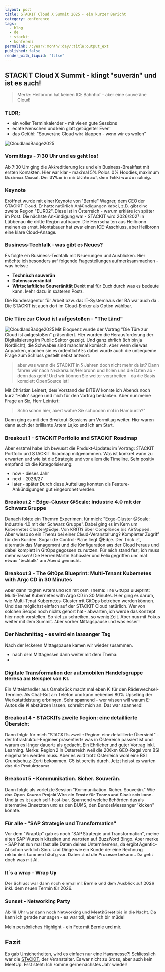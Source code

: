 ```yaml
---
layout: post
title: STACKIT Cloud X Summit 2025 - ein kurzer Bericht
category: conference
tags:
  - blog
  - de
  - stackit
  - konferenz
permalink: /:year/:month/:day/:title:output_ext
published: false
render_with_liquid: "false"
---
```


## STACKIT Cloud X Summit - klingt "suverän" und ist es auch!

> Merke: Heilbronn hat keinen ICE Bahnhof - aber eine souveräne Cloud!
### TLDR;
- ein voller Terminkalender -  mit vielen gute Sessions
- echte Menschen und kein glatt gebügelter Event
- das Gefühl: "Souveräne Cloud wird klappen - wenn wir es wollen"

![CloudlandBadge2025](assets/images/cloudx-logo.jpg)
### Vormittags - 7:30 Uhr und es geht los!
Ab 7:30 Uhr ging die Akkreditierung los und ein Business-Breakfast mit ersten Kontakten. Hier war klar - maximal 5% Polos, 0% Hoodies, maximum Business Casual. Der BWLer in mir blühte auf, dem Tekki wurde mulmig.
### Keynote
Eröffnet wurde mit einer Keynote von "Bernie" Wagner, dem CEO der STACKIT Cloud. Er hatte natürlich Ankündigungen dabei, z.B. gibt eine zweite Region "EUR02". Diese ist in Österreich - warum erkläre ich später im Post. Die nächste Ankündigung war - STACKIT wird 2026/2027 in Lübbenau die dritte Region aufbauen. Die Herrschaften aus Heilbronn meinen es ernst. Montabauer hat zwar einen ICE-Anschluss, aber Heilbronn eine klare Cloud-Ansage.
### Business-Techtalk - was gibt es Neues?
Es folgte ein Business-Techtalk mit Neuerungen und Ausblicken. Hier möchte ich besonders auf folgende Fragestellungen aufmerksam machen - was heisst:
- **Technisch souverän**
- **Datensouveränität**
- **Wirtschaftliche Souveränität**
Denkt mal für Euch durch was es bedeute kann. Mehr dazu in späteren Posts.

Die Bundesagentur für Arbeit bzw. das IT-Systemhaus der BA war auch da . Die STACKIT ist auch dort im Cloud-Broker als Option wählbar.

### Die Türe zur Cloud ist aufgestoßen - "The Länd"
![CloudlandBadge2025](assets/images/the-land.jpg)
Mit Eloquenz wurde der Vortrag "Die Türe zur Cloud ist aufgestoßen" präsentiert. Hier wurden die Herausforderung der Digitalisierung im Public Sektor gezeigt. Und ganz ehrlich (ich bin ja Nordlicht), die Schwaben sind manchmal komisch. Aber wenn die was Anpacken, machen sie es ordentlich! Es dabei wurde auch die unbequeme Frage zum Schluss gestellt nebst antwort:
> aber was wenn die STACKIT in 5 Jahren doch nicht mehr da ist? Dann fahren wir nach Neckarsulm/Heilbronn und holen uns die Daten ab - denn das geht! Und wir können Sie weiter verarbeiten - da die Basis komplett OpenSource ist!

Mit Christian Leinert, dem Vorstand der BITBW konnte ich Abends noch kurz "Hallo" sagen und mich für den Vortrag bedanken.  Aber nun meine Frage an Sie, Herr Leintert: 
> Scho schön hier, abert wahre Sie schooohn mol in Hamburch?" 

Dann ging es mit den Breakout-Sessions am Vormittag weiter. Hier waren dann auch der brilliante Artem Lajko und ich am Start.
### Breakout 1 - STACKIT Portfolio und STACKIT Roadmap
Aber erstmal habe ich bewusst die Produkt-Updates im Vortrag: STACKIT Portfolio und STACKIT Roadmap mitgenommen. Was ist konkret wann zu erwarten und wie ist die Strategie und vor allem die Timeline. Sehr positiv empfand ich die Kategorisierung:
- now - dieses Jahr 
- next - 2026/27
- later - später
Durch diese Aufteilung konnten die Feature-Ankündigungen gut eingeordnet werden.

### Breakout 2 - Edge-Cluster @Scale: Industrie 4.0 mit der Schwarz Gruppe
Danach folgte ein Themen Experiment für mich: "Edge-Cluster @Scale: Industrie 4.0 mit der Schwarz Gruppe". Dabei ging es im Kern um Kubernetes Cluster@Edge. Von KRITIS über Compliance bis AirGapped. Aber wieso so ein Thema bei einer Cloud-Veranstaltung? Kompletter Zugriff für den Kunden. Sogar die Control-Plane liegt @Edge. Der Trick ist, alternativ das Management und die Konfiguration aus der Cloud heraus und dabei komplett in GitOps gegossen zu nutzen. Für mich stand fest, ich muss mehr wissen! Die Herren Martin Schüssler und Felix gegriffen und mal etwas "techtalk" am Abend gemacht.

### Breakout 3 - The GitOps Blueprint: Multi-Tenant Kubernetes with Argo CD in 30 Minutes
Aber dann folgten Artem und ich mit dem Thema: The GitOps Blueprint: Multi-Tenant Kubernetes with Argo CD in 30 Minutes. Hier ging es darum, wie Multi-Tenat Kubernetes-Cluster mit GitOps betrieben werden können. Und das möglichst einfach auf der STACKIT Cloud natürlich. Wer von solchen Setups noch nichts gehört hat - abwarten, ich werde das Konzept hier noch vorstellen. So viel zu schreiben, so wenig Zeit. Aber nun mit Fokus weiter mit dem Summit. Aber vorher Mittagspause und was essen!
### Der Nachmittag - es wird ein laaaanger Tag
Nach der leckeren Mittagspause kamen wir wieder zusammen. 
    
- nach dem Mittagessen dann weiter mit dem Thema: 
- 
###  Digitale Transformation der automobilen Handelsgruppe Beresa am Beispiel von KI.
Ein Mittelständler aus Osnabrück macht mal eben KI für den Räderwechsel-Termine. Als Chat-Bot am Telefon und kann nebenbei 80% Upselling der Werkstattleistung erbringen. Sehr spannend - wer wissen will warum E-Autos die KI abstürzen lassen, schreibt mich an. Das war spannend!
    
### Breakout 4 - STACKITs zweite Region: eine detaillierte Übersicht
Dann folgte für mich "STACKITs zweite Region: eine detaillierte Übersicht" - der Infrastruktur-Engineer präsentierte was in Österreich passiert ist und warum es länger dauerte als gedacht. Ein Ehrlicher und guter Vortrag inkl. Learning. Merke: Region 2 in Österreich weil die 200km GEO-Regel vom BSI eingehalten werden muss. Aber es wird trotz Österreich wohl eine BSI Grundschutz-Zerti bekommen. C5 ist bereits durch. Jetzt heisst es warten das die Produktteams 
    
### Breakout 5 - Kommunikation. Sicher. Souverän.
Dann folgte als vorletzte Session "Kommunikation. Sicher. Souverän." Wie das Open-Source Projekt Wire ein Ersatz für Teams und Slack sein kann. Und ja es ist auch self-host-bar. Spannend welche Behörden das als alternative Einsetzten und es den BUMS, den BundesMessanger "kicken" könnte.
    
### Für alle - "SAP Strategie und Transformation"
Vor dem "WrapUp" gab es noch "SAP Strategie und Transformation", meine alten SAP-Wurzeln kitzelten und warteten auf BuzzWord Bingo. Aber merke - SAP hat nun mal fast alle Daten deines Unternhemens, da ergibt Agentic-AI schon wirklich Sinn. Und Dinge wie ein Kunde der eine Rechnung reklamiert kommen häufig vor. Daher sind die Prozesse bekannt. Da geht doch was mit AI.

### It´s a wrap - Wrap Up
Der Schluss war dann noch einmal mit Bernie und dem Ausblick auf 2026 inkl. dem neuen Termin für 2026.
    
### Sunset - Networking Party
Ab 18 Uhr war dann noch Networking und Meet&Greet bis in die Nacht. Da kann ich gerade nur sagen - es war toll, aber ich bin müde!
    
Mein persönliches Highlight - ein Foto mit Bernie und mir.

## Fazit
Es gab Unsicherheiten, wird es einfach nur eine Hausmesse?! Schliesslich war die [STACKIT](), der Veranstalter. Es war nicht zu Gross, aber auch kein MeetUp. Fest steht: Ich komme gerne nächstes Jahr wieder!